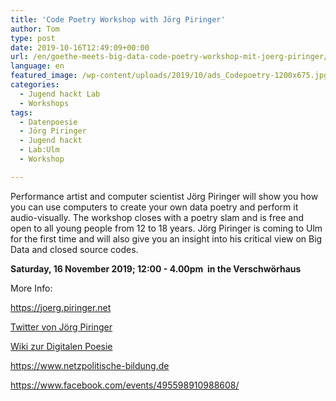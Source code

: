 ```yaml
---
title: 'Code Poetry Workshop with Jörg Piringer'
author: Tom
type: post
date: 2019-10-16T12:49:09+00:00
url: /en/goethe-meets-big-data-code-poetry-workshop-mit-joerg-piringer/
language: en
featured_image: /wp-content/uploads/2019/10/ads_Codepoetry-1200x675.jpg
categories:
  - Jugend hackt Lab
  - Workshops
tags:
  - Datenpoesie
  - Jörg Piringer
  - Jugend hackt
  - Lab:Ulm
  - Workshop

---
```

Performance artist and computer scientist Jörg Piringer will show you how you can use computers to create your own data poetry and perform it audio-visually. The workshop closes with a poetry slam and is free and open to all young people from 12 to 18 years. Jörg Piringer is coming to Ulm for the first time and will also give you an insight into his critical view on Big Data and closed source codes.

**Saturday, 16 November 2019; 12:00 - 4.00pm  in the Verschwörhaus**

More Info:

https://joerg.piringer.net

[Twitter von Jörg Piringer][1]

[Wiki zur Digitalen Poesie][2]

<https://www.netzpolitische-bildung.de>

<https://www.facebook.com/events/495598910988608/>

 [1]: https://twitter.com/jpiringer
 [2]: https://de.wikipedia.org/wiki/Digitale_Poesie
